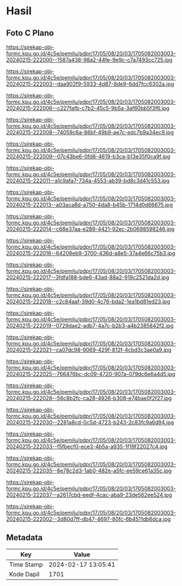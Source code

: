 # Hasil

## Foto C Plano

https://sirekap-obj-formc.kpu.go.id/4c5e/pemilu/pdpr/17/05/08/20/03/1705082003003-20240215-222000--1587a438-98a2-44fe-9e9c-c7a7493cc725.jpg

https://sirekap-obj-formc.kpu.go.id/4c5e/pemilu/pdpr/17/05/08/20/03/1705082003003-20240215-222003--daa902f9-5933-4d87-8de9-6dd7fcc6302a.jpg

https://sirekap-obj-formc.kpu.go.id/4c5e/pemilu/pdpr/17/05/08/20/03/1705082003003-20240215-222006--c227fafb-c7b2-45c5-9b5a-3af60bb5f3f6.jpg

https://sirekap-obj-formc.kpu.go.id/4c5e/pemilu/pdpr/17/05/08/20/03/1705082003003-20240215-222008--74059c6a-86bf-49b9-ae7c-edc7b9a34ec9.jpg

https://sirekap-obj-formc.kpu.go.id/4c5e/pemilu/pdpr/17/05/08/20/03/1705082003003-20240215-222009--07c43be6-0fd6-4619-b3ca-b13e35f0ca9f.jpg

https://sirekap-obj-formc.kpu.go.id/4c5e/pemilu/pdpr/17/05/08/20/03/1705082003003-20240215-222011--a1c9afa7-734a-4553-ab39-bd8c3d41c553.jpg

https://sirekap-obj-formc.kpu.go.id/4c5e/pemilu/pdpr/17/05/08/20/03/1705082003003-20240215-222013--a03aca8d-a750-4da8-b45b-1714d0d66675.jpg

https://sirekap-obj-formc.kpu.go.id/4c5e/pemilu/pdpr/17/05/08/20/03/1705082003003-20240215-222014--c68e37aa-e289-4421-92ec-2b0698598246.jpg

https://sirekap-obj-formc.kpu.go.id/4c5e/pemilu/pdpr/17/05/08/20/03/1705082003003-20240215-222016--64208eb9-3700-436d-a8e5-37a4e66c75b3.jpg

https://sirekap-obj-formc.kpu.go.id/4c5e/pemilu/pdpr/17/05/08/20/03/1705082003003-20240215-222017--3fdfa188-bde6-43ad-88a2-919c2521da2d.jpg

https://sirekap-obj-formc.kpu.go.id/4c5e/pemilu/pdpr/17/05/08/20/03/1705082003003-20240215-222018--c2c84aaf-39d0-4c76-bda2-1ea1bd81ed23.jpg

https://sirekap-obj-formc.kpu.go.id/4c5e/pemilu/pdpr/17/05/08/20/03/1705082003003-20240215-222019--0729dae2-adb7-4a7c-b2b3-a4b2385842f2.jpg

https://sirekap-obj-formc.kpu.go.id/4c5e/pemilu/pdpr/17/05/08/20/03/1705082003003-20240215-222021--ca07dc98-9069-429f-812f-4cbd3c3ae0a9.jpg

https://sirekap-obj-formc.kpu.go.id/4c5e/pemilu/pdpr/17/05/08/20/03/1705082003003-20240215-222025--766476bc-dc09-4720-907a-079dc6e6a4d5.jpg

https://sirekap-obj-formc.kpu.go.id/4c5e/pemilu/pdpr/17/05/08/20/03/1705082003003-20240215-222028--56c8b2fc-ca28-4926-b308-e74bae0f2f27.jpg

https://sirekap-obj-formc.kpu.go.id/4c5e/pemilu/pdpr/17/05/08/20/03/1705082003003-20240215-222030--2281a8cd-0c5d-4723-b243-2c83fc9a6d94.jpg

https://sirekap-obj-formc.kpu.go.id/4c5e/pemilu/pdpr/17/05/08/20/03/1705082003003-20240215-222033--f5fbecf0-ece3-4b5a-a935-1f19f22027c4.jpg

https://sirekap-obj-formc.kpu.go.id/4c5e/pemilu/pdpr/17/05/08/20/03/1705082003003-20240215-222035--8e78c2d3-1ab0-482e-a5fc-ee59ce61a35c.jpg

https://sirekap-obj-formc.kpu.go.id/4c5e/pemilu/pdpr/17/05/08/20/03/1705082003003-20240215-222037--a2617cbd-eedf-4cac-aba9-23de562ee524.jpg

https://sirekap-obj-formc.kpu.go.id/4c5e/pemilu/pdpr/17/05/08/20/03/1705082003003-20240215-222002--3d80d7ff-db47-4697-80fc-6b4511db6dca.jpg


## Metadata

| Key        | Value               |
| ---------- | ------------------- |
| Time Stamp | 2024-02-17 13:05:41 |
| Kode Dapil | 1701                |



